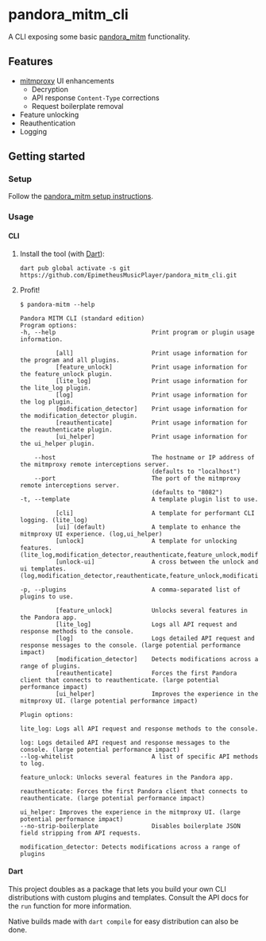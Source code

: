 # pandora_mitm_cli

A CLI exposing some basic [pandora_mitm] functionality.

## Features
- [mitmproxy] UI enhancements
  - Decryption
  - API response `Content-Type` corrections
  - Request boilerplate removal
- Feature unlocking
- Reauthentication
- Logging

## Getting started

### Setup

Follow the [pandora_mitm setup instructions](../pandora_mitm#setup).

### Usage

#### CLI

1. Install the tool (with [Dart](https://dart.dev/get-dart)):
   ```shell
   dart pub global activate -s git https://github.com/EpimetheusMusicPlayer/pandora_mitm_cli.git
   ```
2. Profit!
   ```
   $ pandora-mitm --help
   
   Pandora MITM CLI (standard edition)
   Program options:
   -h, --help                           Print program or plugin usage information.
   
             [all]                      Print usage information for the program and all plugins.
             [feature_unlock]           Print usage information for the feature_unlock plugin.
             [lite_log]                 Print usage information for the lite_log plugin.
             [log]                      Print usage information for the log plugin.
             [modification_detector]    Print usage information for the modification_detector plugin.
             [reauthenticate]           Print usage information for the reauthenticate plugin.
             [ui_helper]                Print usage information for the ui_helper plugin.
   
       --host                           The hostname or IP address of the mitmproxy remote interceptions server.
                                        (defaults to "localhost")
       --port                           The port of the mitmproxy remote interceptions server.
                                        (defaults to "8082")
   -t, --template                       A template plugin list to use.
   
             [cli]                      A template for performant CLI logging. (lite_log)
             [ui] (default)             A template to enhance the mitmproxy UI experience. (log,ui_helper)
             [unlock]                   A template for unlocking features. (lite_log,modification_detector,reauthenticate,feature_unlock,modification_detector)
             [unlock-ui]                A cross between the unlock and ui templates. (log,modification_detector,reauthenticate,feature_unlock,modification_detector,ui_helper)
   
   -p, --plugins                        A comma-separated list of plugins to use.
   
             [feature_unlock]           Unlocks several features in the Pandora app.
             [lite_log]                 Logs all API request and response methods to the console.
             [log]                      Logs detailed API request and response messages to the console. (large potential performance impact)
             [modification_detector]    Detects modifications across a range of plugins.
             [reauthenticate]           Forces the first Pandora client that connects to reauthenticate. (large potential performance impact)
             [ui_helper]                Improves the experience in the mitmproxy UI. (large potential performance impact)
   
   Plugin options:
   
   lite_log: Logs all API request and response methods to the console.
   
   log: Logs detailed API request and response messages to the console. (large potential performance impact)
   --log-whitelist                      A list of specific API methods to log.
   
   feature_unlock: Unlocks several features in the Pandora app.
   
   reauthenticate: Forces the first Pandora client that connects to reauthenticate. (large potential performance impact)
   
   ui_helper: Improves the experience in the mitmproxy UI. (large potential performance impact)
   --no-strip-boilerplate               Disables boilerplate JSON field stripping from API requests.
   
   modification_detector: Detects modifications across a range of plugins
   ```

#### Dart

This project doubles as a package that lets you build your own CLI distributions with custom plugins and templates.
Consult the API docs for the `run` function for more information.

Native builds made with `dart compile` for easy distribution can also be done.

[pandora_mitm]: ../pandora_mitm
[mitmproxy]: https://mitmproxy.org
